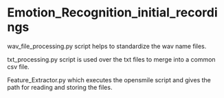 # Emotion_Recognition_initial_recordings

wav_file_processing.py script helps to standardize the wav name files. 

txt_processing.py script is used over the txt files to merge into a common csv file.

Feature_Extractor.py which executes the opensmile script and gives the path for reading and storing the files.


